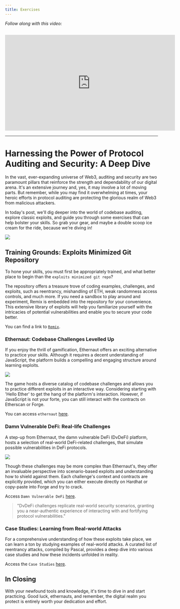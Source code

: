 ```yaml
---
title: Exercises
---
```


_Follow along with this video:_

## <iframe width="560" height="315" src="https://vimeo.com/889508171?share=copy" title="vimeo" frameborder="0" allow="accelerometer; autoplay; clipboard-write; encrypted-media; gyroscope; picture-in-picture; web-share" allowfullscreen></iframe>

---

# Harnessing the Power of Protocol Auditing and Security: A Deep Dive

In the vast, ever-expanding universe of Web3, auditing and security are two paramount pillars that reinforce the strength and dependability of our digital arena. It's an extensive journey and, yes, it may involve a lot of moving parts. But remember, while you may find it overwhelming at times, your heroic efforts in protocol auditing are protecting the glorious realm of Web3 from malicious attackers.

In today's post, we'll dig deeper into the world of codebase auditing, explore classic exploits, and guide you through some exercises that can help bolster your skills. So grab your gear, and maybe a double scoop ice cream for the ride, because we're diving in!

![](https://cdn.videotap.com/JkvEJbq7u3RlIes0Sb61-20.74.png)

## Training Grounds: Exploits Minimized Git Repository

To hone your skills, you must first be appropriately trained, and what better place to begin than the `exploits minimized git repo`?

The repository offers a treasure trove of coding examples, challenges, and exploits, such as reentrancy, mishandling of ETH, weak randomness access controls, and much more. If you need a sandbox to play around and experiment, Remix is embedded into the repository for your convenience. This extensive library of exploits will help you familiarize yourself with the intricacies of potential vulnerabilities and enable you to secure your code better.

You can find a link to [`Remix`](https://remix.ethereum.org/).

### Ethernaut: Codebase Challenges Levelled Up

If you enjoy the thrill of gamification, Ethernaut offers an exciting alternative to practice your skills. Although it requires a decent understanding of JavaScript, the platform builds a compelling and engaging structure around learning exploits.

![](https://cdn.videotap.com/pcyARKhhtGvEJQvH4MaI-69.14.png)

The game hosts a diverse catalog of codebase challenges and allows you to practice different exploits in an interactive way. Considering starting with 'Hello Ether' to get the hang of the platform's interaction. However, if JavaScript is not your forte, you can still interact with the contracts on Etherscan or Forge.

You can access `ethernaut` [here](https://ethernaut.openzeppelin.com/).

### Damn Vulnerable DeFi: Real-life Challenges

A step-up from Ethernaut, the damn vulnerable DeFi (DvDeFi) platform, hosts a selection of real-world DeFi-related challenges, that simulate possible vulnerabilities in DeFi protocols.

![](https://cdn.videotap.com/Z24KmWHF5WMJZtrT8KiH-103.71.png)

Though these challenges may be more complex than Ethernaut's, they offer an invaluable perspective into scenario-based exploits and understanding how to shield against them. Each challenge's context and contracts are explicitly provided, which you can either execute directly on Hardhat or copy-paste into Forge and try to crack.

Access `Damn Vulnerable DeFi` [here](https://www.damnvulnerabledefi.xyz/).

> "DvDeFi challenges replicate real-world security scenarios, granting you a near-authentic experience of interacting with and fortifying protocol vulnerabilities."

### Case Studies: Learning from Real-world Attacks

For a comprehensive understanding of how these exploits take place, we can learn a ton by studying examples of real-world attacks. A curated list of reentrancy attacks, compiled by Pascal, provides a deep dive into various case studies and how these incidents unfolded in reality.

Access the `Case Studies` [here](https://github.com/pcaversaccio/reentrancy-attacks).

## In Closing

With your newfound tools and knowledge, it's time to dive in and start practicing. Good luck, ethernauts, and remember, the digital realm you protect is entirely worth your dedication and effort.
